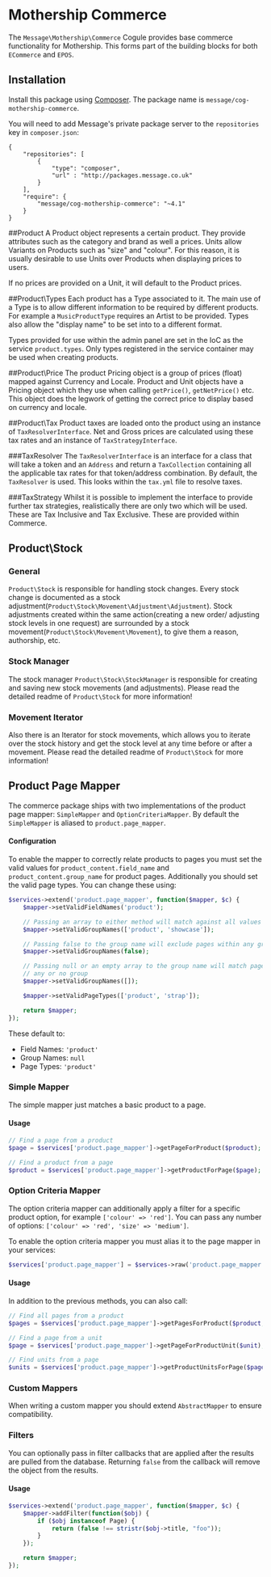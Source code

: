 # Mothership Commerce

The `Message\Mothership\Commerce` Cogule provides base commerce functionality for Mothership. This forms part of the building blocks for both `ECommerce` and `EPOS`.

## Installation

Install this package using [Composer](http://getcomposer.org/). The package name is `message/cog-mothership-commerce`.

You will need to add Message's private package server to the `repositories` key in `composer.json`:

	{
		"repositories": [
			{
				"type": "composer",
				"url" : "http://packages.message.co.uk"
			}
		],
		"require": {
			"message/cog-mothership-commerce": "~4.1"
		}
	}

##Product
A Product object represents a certain product. They provide attributes such as the category and brand as well a prices. Units allow Variants on Products such as "size" and "colour". For this reason, it is usually desirable to use Units over Products when displaying prices to users.

If no prices are provided on a Unit, it will default to the Product prices.

##Product\Types
Each product has a Type associated to it. The main use of a Type is to allow different information to be required by different products. For example a `MusicProductType` requires an Artist to be provided. Types also allow the "display name" to be set into to a different format. 

Types provided for use within the admin panel are set in the IoC as the service `product.types`. Only types registered in the service container may be used when creating products.

##Product\Price
The product Pricing object is a group of prices (float) mapped against Currency and Locale. Product and Unit objects have a Pricing object which they use when calling `getPrice()`, `getNetPrice()` etc. This object does the legwork of getting the correct price to display based on currency and locale.

##Product\Tax
Product taxes are loaded onto the product using an instance of `TaxResolverInterface`. Net and Gross prices are calculated using these tax rates and an instance of `TaxStrategyInterface`.

###TaxResolver
The `TaxResolverInterface` is an interface for a class that will take a token and an `Address` and return a `TaxCollection` containing all the applicable tax rates for that token/address combination. By default, the `TaxResolver` is used. This looks within the `tax.yml` file to resolve taxes.

###TaxStrategy
Whilst it is possible to implement the interface to provide further tax strategies, realistically there are only two which will be used. These are Tax Inclusive and Tax Exclusive. These are provided within Commerce.

## Product\Stock
### General
`Product\Stock` is responsible for handling stock changes. Every stock change is documented as a stock adjustment(`Product\Stock\Movement\Adjustment\Adjustment`). Stock adjustments created within the same action(creating a new order/ adjusting stock levels in one request) are surrounded by a stock movement(`Product\Stock\Movement\Movement`), to give them a reason, authorship, etc.

### Stock Manager
The stock manager `Product\Stock\StockManager` is responsible for creating and saving new stock movements (and adjustments). Please read the detailed readme of `Product\Stock` for more information!

### Movement Iterator
Also there is an Iterator for stock movements, which allows you to iterate over the stock history and get the stock level at any time before or after a movement.  Please read the detailed readme of `Product\Stock` for more information!

## Product Page Mapper

The commerce package ships with two implementations of the product page mapper: `SimpleMapper` and
`OptionCriteriaMapper`. By default the `SimpleMapper` is aliased to `product.page_mapper`.

#### Configuration

To enable the mapper to correctly relate products to pages you must set the valid values for
`product_content.field_name` and `product_content.group_name` for product pages. Additionally you should set the valid
page types. You can change these using:

```php
$services->extend('product.page_mapper', function($mapper, $c) {
	$mapper->setValidFieldNames('product');

	// Passing an array to either method will match against all values
	$mapper->setValidGroupNames(['product', 'showcase']);

	// Passing false to the group name will exclude pages within any group
	$mapper->setValidGroupNames(false);

	// Passing null or an empty array to the group name will match pages with
	// any or no group
	$mapper->setValidGroupNames([]);

	$mapper->setValidPageTypes(['product', 'strap']);

	return $mapper;
});
```

These default to:

- Field Names: `'product'`
- Group Names: `null`
- Page Types: `'product'`


### Simple Mapper

The simple mapper just matches a basic product to a page.

#### Usage

```php
// Find a page from a product
$page = $services['product.page_mapper']->getPageForProduct($product);

// Find a product from a page
$product = $services['product.page_mapper']->getProductForPage($page);
```


### Option Criteria Mapper

The option criteria mapper can additionally apply a filter for a specific product option, for example `['colour' => 'red']`. You can pass any number of options: `['colour' => 'red', 'size' => 'medium']`.

To enable the option criteria mapper you must alias it to the page mapper in your services:

```php
$services['product.page_mapper'] = $services->raw('product.page_mapper.option_criteria');
```

#### Usage

In addition to the previous methods, you can also call:

```php
// Find all pages from a product
$pages = $services['product.page_mapper']->getPagesForProduct($product, ['colour' => 'red']);

// Find a page from a unit
$page = $services['product.page_mapper']->getPageForProductUnit($unit);

// Find units from a page
$units = $services['product.page_mapper']->getProductUnitsForPage($page);
```


### Custom Mappers

When writing a custom mapper you should extend `AbstractMapper` to ensure compatibility.


### Filters

You can optionally pass in filter callbacks that are applied after the results are pulled from the database. Returning `false` from the callback will remove the object from the results.

#### Usage

```php
$services->extend('product.page_mapper', function($mapper, $c) {
	$mapper->addFilter(function($obj) {
		if ($obj instanceof Page) {
			return (false !== stristr($obj->title, "foo"));
		}
	});

	return $mapper;
});
```